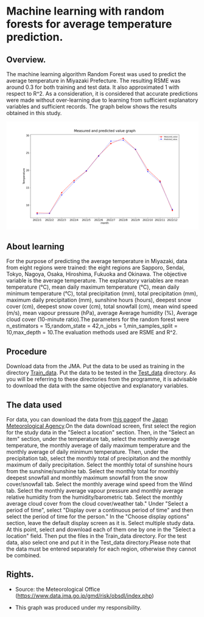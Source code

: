 # Machine learning with random forests for average temperature prediction.

## Overview.
The machine learning algorithm Random Forest was used to predict the average temperature in Miyazaki Prefecture. The resulting RSME was around 0.3 for both training and test data. It also approximated 1 with respect to R^2.
As a consideration, it is considered that accurate predictions were made without over-learning due to learning from sufficient explanatory variables and sufficient records. The graph below shows the results obtained in this study.

![result](result.png)

## About learning
For the purpose of predicting the average temperature in Miyazaki, data from eight regions were trained: the eight regions are Sapporo, Sendai, Tokyo, Nagoya, Osaka, Hiroshima, Fukuoka and Okinawa. The objective variable is the average temperature. The explanatory variables are mean temperature (°C), mean daily maximum temperature (°C), mean daily minimum temperature (°C), total precipitation (mm), total precipitation (mm), maximum daily precipitation (mm), sunshine hours (hours), deepest snow cover (cm), deepest snow cover (cm), total snowfall (cm), mean wind speed (m/s), mean vapour pressure (hPa), average Average humidity (%), Average cloud cover (10-minute ratio).The parameters for the random forest were n_estimators = 15,random_state = 42,n_jobs = 1,min_samples_split = 10,max_depth = 10.The evaluation methods used are RSME and R^2.

## Procedure
Download data from the JMA. Put the data to be used as training in the directory [Train_data](Train_data). Put the data to be tested in the [Test_data](Test_data) directory. As you will be referring to these directories from the programme, it is advisable to download the data with the same objective and explanatory variables.


## The data used
For data, you can download the data from [this page](https://www.data.jma.go.jp/gmd/risk/obsdl/index.php)of the [Japan Meteorological Agency](https://www.jma.go.jp/jma/index.html).On the data download screen, first select the region for the study data in the "Select a location" section. Then, in the "Select an item" section, under the temperature tab, select the monthly average temperature, the monthly average of daily maximum temperature and the monthly average of daily minimum temperature. Then, under the precipitation tab, select the monthly total of precipitation and the monthly maximum of daily precipitation. Select the monthly total of sunshine hours from the sunshine/sunshine tab. Select the monthly total for monthly deepest snowfall and monthly maximum snowfall from the snow cover/snowfall tab. Select the monthly average wind speed from the Wind tab. Select the monthly average vapour pressure and monthly average relative humidity from the humidity/barometric tab. Select the monthly average cloud cover from the cloud cover/weather tab." Under "Select a period of time", select "Display over a continuous period of time" and then select the period of time for the person." In the "Choose display options" section, leave the default display screen as it is.
Select multiple study data. At this point, select and download each of them one by one in the "Select a location" field. Then put the files in the Train_data directory. For the test data, also select one and put it in the Test_data directory.Please note that the data must be entered separately for each region, otherwise they cannot be combined.


## Rights.
- Source: the Meteorological Office (https://www.data.jma.go.jp/gmd/risk/obsdl/index.php)

- This graph was produced under my responsibility.